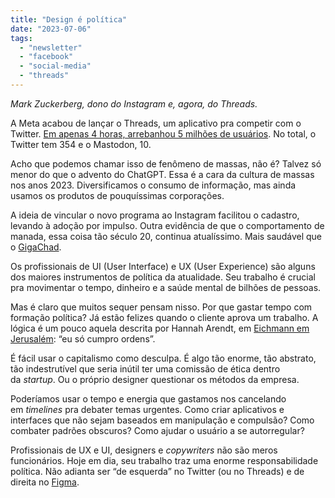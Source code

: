 ```yaml
---
title: "Design é política"
date: "2023-07-06"
tags: 
  - "newsletter"
  - "facebook"
  - "social-media"
  - "threads"
---
```


_Mark Zuckerberg, dono do Instagram e, agora, do Threads._

A Meta acabou de lançar o Threads, um aplicativo pra competir com o Twitter. [Em apenas 4 horas, arrebanhou 5 milhões de usuários](https://www.businessinsider.com/over-2-million-signups-2-hours-threads-twitter-mark-zuckerberg-2023-7). No total, o Twitter tem 354 e o Mastodon, 10.

Acho que podemos chamar isso de fenômeno de massas, não é? Talvez só menor do que o advento do ChatGPT. Essa é a cara da cultura de massas nos anos 2023. Diversificamos o consumo de informação, mas ainda usamos os produtos de pouquíssimas corporações.

A ideia de vincular o novo programa ao Instagram facilitou o cadastro, levando à adoção por impulso. Outra evidência de que o comportamento de manada, essa coisa tão século 20, continua atualíssimo. Mais saudável que o [GigaChad](https://knowyourmeme.com/memes/gigachad).

Os profissionais de UI (User Interface) e UX (User Experience) são alguns dos maiores instrumentos de política da atualidade. Seu trabalho é crucial pra movimentar o tempo, dinheiro e a saúde mental de bilhões de pessoas.

Mas é claro que muitos sequer pensam nisso. Por que gastar tempo com formação política? Já estão felizes quando o cliente aprova um trabalho. A lógica é um pouco aquela descrita por Hannah Arendt, em [Eichmann em Jerusalém](https://pt.wikipedia.org/wiki/Eichmann_em_Jerusal%C3%A9m): “eu só cumpro ordens”.

É fácil usar o capitalismo como desculpa. É algo tão enorme, tão abstrato, tão indestrutível que seria inútil ter uma comissão de ética dentro da _startup_. Ou o próprio designer questionar os métodos da empresa.

Poderíamos usar o tempo e energia que gastamos nos cancelando em _timelines_ pra debater temas urgentes. Como criar aplicativos e interfaces que não sejam baseados em manipulação e compulsão? Como combater padrões obscuros? Como ajudar o usuário a se autorregular?

Profissionais de UX e UI, designers e _copywriters_ não são meros funcionários. Hoje em dia, seu trabalho traz uma enorme responsabilidade política. Não adianta ser “de esquerda” no Twitter (ou no Threads) e de direita no [Figma](https://www.figma.com/).

